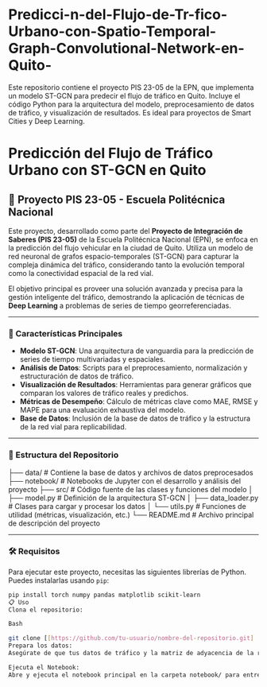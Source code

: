 # Predicci-n-del-Flujo-de-Tr-fico-Urbano-con-Spatio-Temporal-Graph-Convolutional-Network-en-Quito-
Este repositorio contiene el proyecto PIS 23-05 de la EPN, que implementa un modelo ST-GCN para predecir el flujo de tráfico en Quito. Incluye el código Python para la arquitectura del modelo, preprocesamiento de datos de tráfico, y visualización de resultados. Es ideal para proyectos de Smart Cities y Deep Learning.

# Predicción del Flujo de Tráfico Urbano con ST-GCN en Quito

## 📍 Proyecto PIS 23-05 - Escuela Politécnica Nacional

Este proyecto, desarrollado como parte del **Proyecto de Integración de Saberes (PIS 23-05)** de la Escuela Politécnica Nacional (EPN), se enfoca en la predicción del flujo vehicular en la ciudad de Quito. Utiliza un modelo de red neuronal de grafos espacio-temporales (ST-GCN) para capturar la compleja dinámica del tráfico, considerando tanto la evolución temporal como la conectividad espacial de la red vial.

El objetivo principal es proveer una solución avanzada y precisa para la gestión inteligente del tráfico, demostrando la aplicación de técnicas de **Deep Learning** a problemas de series de tiempo georreferenciadas.

***

### 🚀 Características Principales

* **Modelo ST-GCN**: Una arquitectura de vanguardia para la predicción de series de tiempo multivariadas y espaciales.
* **Análisis de Datos**: Scripts para el preprocesamiento, normalización y estructuración de datos de tráfico.
* **Visualización de Resultados**: Herramientas para generar gráficos que comparan los valores de tráfico reales y predichos.
* **Métricas de Desempeño**: Cálculo de métricas clave como MAE, RMSE y MAPE para una evaluación exhaustiva del modelo.
* **Base de Datos**: Inclusión de la base de datos de tráfico y la estructura de la red vial para replicabilidad.

***

### 📂 Estructura del Repositorio


├── data/                    # Contiene la base de datos y archivos de datos preprocesados
├── notebook/                # Notebooks de Jupyter con el desarrollo y análisis del proyecto
├── src/                     # Código fuente de las clases y funciones del modelo
│   ├── model.py             # Definición de la arquitectura ST-GCN
│   ├── data_loader.py       # Clases para cargar y procesar los datos
│   └── utils.py             # Funciones de utilidad (métricas, visualización, etc.)
└── README.md                # Archivo principal de descripción del proyecto


***

### 🛠️ Requisitos

Para ejecutar este proyecto, necesitas las siguientes librerías de Python. Puedes instalarlas usando `pip`:

```bash
pip install torch numpy pandas matplotlib scikit-learn
📋 Uso
Clona el repositorio:

Bash

git clone [[https://github.com/tu-usuario/nombre-del-repositorio.git]
Prepara los datos:
Asegúrate de que tus datos de tráfico y la matriz de adyacencia de la red vial estén ubicados en la carpeta data/.

Ejecuta el Notebook:
Abre y ejecuta el notebook principal en la carpeta notebook/ para entrenar el modelo, evaluarlo y visualizar los resultados.

